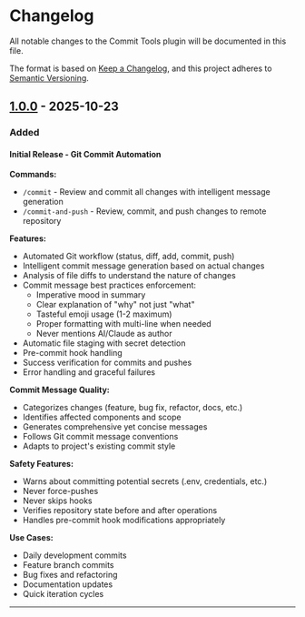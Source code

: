 # Changelog

All notable changes to the Commit Tools plugin will be documented in this file.

The format is based on [Keep a Changelog](https://keepachangelog.com/en/1.0.0/),
and this project adheres to [Semantic Versioning](https://semver.org/spec/v2.0.0.html).

## [1.0.0] - 2025-10-23

### Added

#### Initial Release - Git Commit Automation

**Commands:**
- `/commit` - Review and commit all changes with intelligent message generation
- `/commit-and-push` - Review, commit, and push changes to remote repository

**Features:**
- Automated Git workflow (status, diff, add, commit, push)
- Intelligent commit message generation based on actual changes
- Analysis of file diffs to understand the nature of changes
- Commit message best practices enforcement:
  - Imperative mood in summary
  - Clear explanation of "why" not just "what"
  - Tasteful emoji usage (1-2 maximum)
  - Proper formatting with multi-line when needed
  - Never mentions AI/Claude as author
- Automatic file staging with secret detection
- Pre-commit hook handling
- Success verification for commits and pushes
- Error handling and graceful failures

**Commit Message Quality:**
- Categorizes changes (feature, bug fix, refactor, docs, etc.)
- Identifies affected components and scope
- Generates comprehensive yet concise messages
- Follows Git commit message conventions
- Adapts to project's existing commit style

**Safety Features:**
- Warns about committing potential secrets (.env, credentials, etc.)
- Never force-pushes
- Never skips hooks
- Verifies repository state before and after operations
- Handles pre-commit hook modifications appropriately

**Use Cases:**
- Daily development commits
- Feature branch commits
- Bug fixes and refactoring
- Documentation updates
- Quick iteration cycles

---

[1.0.0]: https://github.com/applab-nl/claude-code-plugins/releases/tag/commit-tools-v1.0.0
